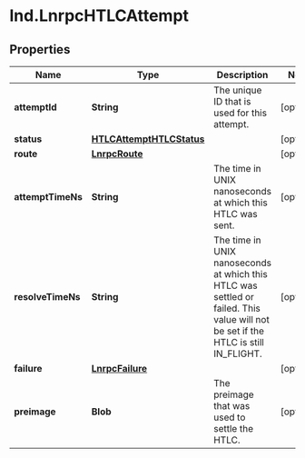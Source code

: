 # lnd.LnrpcHTLCAttempt

## Properties

Name | Type | Description | Notes
------------ | ------------- | ------------- | -------------
**attemptId** | **String** | The unique ID that is used for this attempt. | [optional] 
**status** | [**HTLCAttemptHTLCStatus**](HTLCAttemptHTLCStatus.md) |  | [optional] 
**route** | [**LnrpcRoute**](LnrpcRoute.md) |  | [optional] 
**attemptTimeNs** | **String** | The time in UNIX nanoseconds at which this HTLC was sent. | [optional] 
**resolveTimeNs** | **String** | The time in UNIX nanoseconds at which this HTLC was settled or failed. This value will not be set if the HTLC is still IN_FLIGHT. | [optional] 
**failure** | [**LnrpcFailure**](LnrpcFailure.md) |  | [optional] 
**preimage** | **Blob** | The preimage that was used to settle the HTLC. | [optional] 


